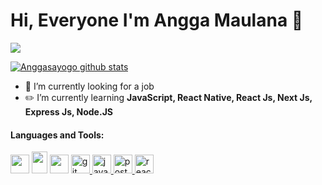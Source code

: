 # Hi, Everyone I'm Angga Maulana 👋

![](https://komarev.com/ghpvc/?username=Anggasayogo&color=red)

[![Anggasayogo github stats](https://github-readme-stats.vercel.app/api?username=Anggasayogo)](https://github.com/Anggasayogo)

- 👀 I’m currently looking for a job
- ✏️ I’m currently learning **JavaScript, React Native, React Js, Next Js, Express Js, Node.JS**

#### Languages and Tools:

<p>

<a href="https://laravel.com" target="_blank"><img src="https://laravel.com/img/logomark.min.svg" width="30"/></a>
<a href="https://www.codeigniter.com" target="_blank"><img src="https://cdn1.iconfinder.com/data/icons/logos-3/304/codeigniter-icon-512.png" width="25" height="35"/></a>
<a href="https://lumen.laravel.com" target="_blank"><img src="https://cdn.worldvectorlogo.com/logos/lumen-1.svg" width="30" height="30"/></a>
<a href="https://git-scm.com/" target="_blank"> <img src="https://www.vectorlogo.zone/logos/git-scm/git-scm-icon.svg" alt="git" height="30" width="30"/> </a>
<a href="https://developer.mozilla.org/en-US/docs/Web/JavaScript" target="_blank"> <img src="https://upload.wikimedia.org/wikipedia/commons/thumb/9/99/Unofficial_JavaScript_logo_2.svg/480px-Unofficial_JavaScript_logo_2.svg.png" alt="javascript" height="30" width="30"/> </a> <a href="https://postman.com" target="_blank"> <img src="https://www.vectorlogo.zone/logos/getpostman/getpostman-icon.svg" alt="postman" height="30" width="30"/> </a> 
<a href="https://reactnative.dev/" target="_blank"> <img src="https://reactnative.dev/img/header_logo.svg" alt="reactnative" height="30" width="30"/></a>  
</p>
